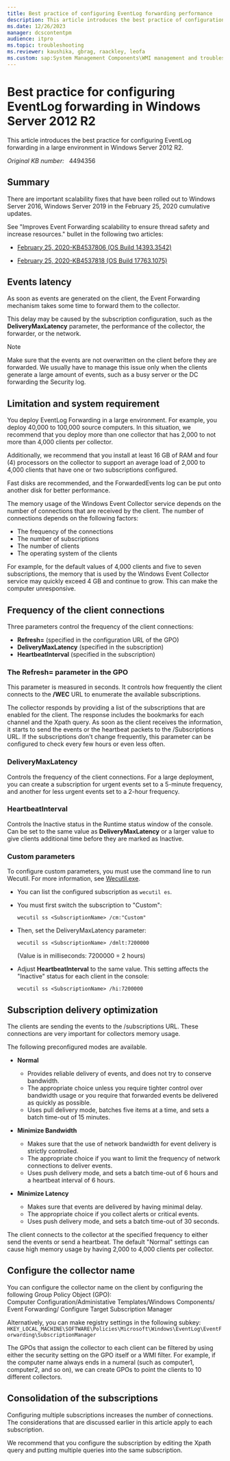 ```yaml
---
title: Best practice of configuring EventLog forwarding performance
description: This article introduces the best practice of configuration of EventLog forwarding in a large environment.
ms.date: 12/26/2023
manager: dcscontentpm
audience: itpro
ms.topic: troubleshooting
ms.reviewer: kaushika, gbrag, raackley, leofa
ms.custom: sap:System Management Components\WMI management and troubleshooting, csstroubleshoot
---
```

# Best practice for configuring EventLog forwarding in Windows Server 2012 R2

This article introduces the best practice for configuring EventLog forwarding in a large environment  in Windows Server 2012 R2.

_Original KB number:_ &nbsp; 4494356

## Summary

There are important scalability fixes that have been rolled out to Windows Server 2016, Windows Server 2019 in the February 25, 2020 cumulative updates.

See "Improves Event Forwarding scalability to ensure thread safety and increase resources." bullet in the following two articles:

- [February 25, 2020-KB4537806 (OS Build 14393.3542)](https://support.microsoft.com/help/4537806/)

- [February 25, 2020-KB4537818 (OS Build 17763.1075)](https://support.microsoft.com/help/4537818)

## Events latency

As soon as events are generated on the client, the Event Forwarding mechanism takes some time to forward them to the collector.

This delay may be caused by the subscription configuration, such as the **DeliveryMaxLatency** parameter, the performance of the collector, the forwarder, or the network.

> [!NOTE]
> Make sure that the events are not overwritten on the client before they are forwarded. We usually have to manage this issue only when the clients generate a large amount of events, such as a busy server or the DC forwarding the Security log.

## Limitation and system requirement

You deploy EventLog Forwarding in a large environment. For example, you deploy 40,000 to 100,000 source computers. In this situation, we recommend that you deploy more than one collector that has 2,000 to not more than 4,000 clients per collector.

Additionally, we recommend that you install at least 16 GB of RAM and four (4) processors on the collector to support an average load of 2,000 to 4,000 clients that have one or two subscriptions configured.

Fast disks are recommended, and the ForwardedEvents log can be put onto another disk for better performance.

The memory usage of the Windows Event Collector service depends on the number of connections that are received by the client. The number of connections depends on the following factors:

- The frequency of the connections
- The number of subscriptions
- The number of clients
- The operating system of the clients

For example, for the default values of 4,000 clients and five to seven subscriptions, the memory that is used by the Windows Event Collector service may quickly exceed 4 GB and continue to grow. This can make the computer unresponsive.

## Frequency of the client connections

Three parameters control the frequency of the client connections:

- **Refresh=** (specified in the configuration URL of the GPO)
- **DeliveryMaxLatency** (specified in the subscription)
- **HeartbeatInterval**  (specified in the subscription)

### The Refresh= parameter in the GPO

This parameter is measured in seconds. It controls how frequently the client connects to the **/WEC** URL to enumerate the available subscriptions.

The collector responds by providing a list of the subscriptions that are enabled for the client. The response includes the bookmarks for each channel and the Xpath query.
As soon as the client receives the information, it starts to send the events or the heartbeat packets to the /Subscriptions URL. If the subscriptions don't change frequently, this parameter can be configured to check every few hours or even less often.

### DeliveryMaxLatency

Controls the frequency of the client connections. For a large deployment, you can create a subscription for urgent events set to a 5-minute frequency, and another for less urgent events set to a 2-hour frequency.

### HeartbeatInterval

Controls the Inactive status in the Runtime status window of the console. Can be set to the same value as **DeliveryMaxLatency** or a larger value to give clients additional time before they are marked as Inactive.

### Custom parameters

To configure custom parameters, you must use the command line to run Wecutil. For more information, see [Wecutil.exe](/windows/desktop/wec/wecutil).

- You can list the configured subscription as `wecutil es`.  
- You must first switch the subscription to "Custom":

    ```console
    wecutil ss <SubscriptionName> /cm:"Custom"
    ```

- Then, set the DeliveryMaxLatency parameter:

    ```console
    wecutil ss <SubscriptionName> /dmlt:7200000
    ```

    (Value is in milliseconds: 7200000 = 2 hours)

- Adjust **HeartbeatInterval** to the same value. This setting affects the "Inactive" status for each client in the console:

    ```console
    wecutil ss <SubscriptionName> /hi:7200000
    ```

## Subscription delivery optimization

The clients are sending the events to the /subscriptions URL. These connections are very important for collectors memory usage.

The following preconfigured modes are available.

- **Normal**  
  - Provides reliable delivery of events, and does not try to conserve bandwidth.
  - The appropriate choice unless you require tighter control over bandwidth usage or you require that forwarded events be delivered as quickly as possible.
  - Uses pull delivery mode, batches five items at a time, and sets a batch time-out of 15 minutes.

- **Minimize Bandwidth**  
  - Makes sure that the use of network bandwidth for event delivery is strictly controlled.
  - The appropriate choice if you want to limit the frequency of network connections to deliver events.
  - Uses push delivery mode, and sets a batch time-out of 6 hours and a heartbeat interval of 6 hours.

- **Minimize Latency**  
  - Makes sure that events are delivered by having minimal delay.
  - The appropriate choice if you collect alerts or critical events.
  - Uses push delivery mode, and sets a batch time-out of 30 seconds.

The client connects to the collector at the specified frequency to either send the events or send a heartbeat.
The default "Normal" settings can cause high memory usage by having 2,000 to 4,000 clients per collector.

## Configure the collector name

You can configure the collector name on the client by configuring the following Group Policy Object (GPO):  
Computer Configuration/Administative Templates/Windows Components/ Event Forwarding/ Configure Target Subscription Manager

Alternatively, you can make registry settings in the following subkey:  
`HKEY_LOCAL_MACHINE\SOFTWARE\Policies\Microsoft\Windows\EventLog\EventForwarding\SubscriptionManager`

The GPOs that assign the collector to each client can be filtered by using either the security setting on the GPO itself or a WMI filter.
For example, if the computer name always ends in a numeral (such as computer1, computer2, and so on), we can create GPOs to point the clients to 10 different collectors.

## Consolidation of the subscriptions

Configuring multiple subscriptions increases the number of connections. The considerations that are discussed earlier in this article apply to each subscription.

We recommend that you configure the subscription by editing the Xpath query and putting multiple queries into the same subscription.
